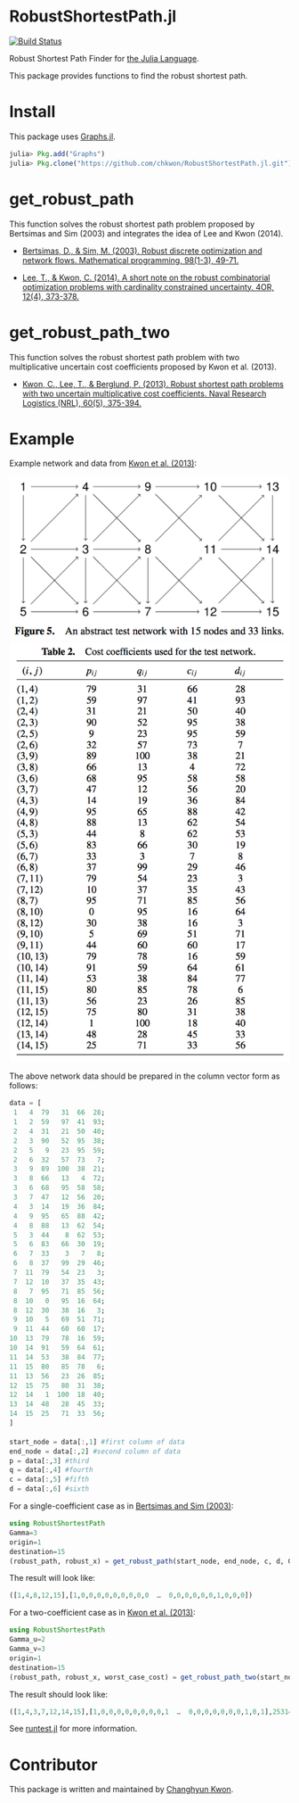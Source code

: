 # RobustShortestPath.jl

[![Build Status](https://travis-ci.org/chkwon/RobustShortestPath.jl.svg?branch=master)](https://travis-ci.org/chkwon/RobustShortestPath.jl)

Robust Shortest Path Finder for [the Julia Language](http://julialang.org).

This package provides functions to find the robust shortest path.

<!--
# get_shortest_path

This provides an interface to Dijkstra's method from the [Graphs.jl](https://github.com/JuliaLang/Graphs.jl) package.
-->
# Install

This package uses [Graphs.jl](https://github.com/JuliaLang/Graphs.jl).

```julia
julia> Pkg.add("Graphs")
julia> Pkg.clone("https://github.com/chkwon/RobustShortestPath.jl.git")
```

# get_robust_path

This function solves the robust shortest path problem proposed by Bertsimas and Sim (2003) and integrates the idea of Lee and Kwon (2014).


- [Bertsimas, D., & Sim, M. (2003). Robust discrete optimization and network flows. Mathematical programming, 98(1-3), 49-71.](http://link.springer.com/article/10.1007/s10107-003-0396-4)

- [Lee, T., & Kwon, C. (2014). A short note on the robust combinatorial optimization problems with cardinality constrained uncertainty. 4OR, 12(4), 373-378.](http://link.springer.com/article/10.1007/s10288-014-0270-7)

# get_robust_path_two

This function solves the robust shortest path problem with two multiplicative uncertain cost coefficients proposed by Kwon et al. (2013).

- [Kwon, C., Lee, T., & Berglund, P. (2013). Robust shortest path problems with two uncertain multiplicative cost coefficients. Naval Research Logistics (NRL), 60(5), 375-394.](http://onlinelibrary.wiley.com/doi/10.1002/nav.21540/full)


# Example

Example network and data from [Kwon et al. (2013)](http://onlinelibrary.wiley.com/doi/10.1002/nav.21540/full):

<img src="network.png">

<img src="data.png">

The above network data should be prepared in the column vector form as follows:
```julia
data = [
 1   4  79   31  66  28;
 1   2  59   97  41  93;
 2   4  31   21  50  40;
 2   3  90   52  95  38;
 2   5   9   23  95  59;
 2   6  32   57  73   7;
 3   9  89  100  38  21;
 3   8  66   13   4  72;
 3   6  68   95  58  58;
 3   7  47   12  56  20;
 4   3  14   19  36  84;
 4   9  95   65  88  42;
 4   8  88   13  62  54;
 5   3  44    8  62  53;
 5   6  83   66  30  19;
 6   7  33    3   7   8;
 6   8  37   99  29  46;
 7  11  79   54  23   3;
 7  12  10   37  35  43;
 8   7  95   71  85  56;
 8  10   0   95  16  64;
 8  12  30   38  16   3;
 9  10   5   69  51  71;
 9  11  44   60  60  17;
10  13  79   78  16  59;
10  14  91   59  64  61;
11  14  53   38  84  77;
11  15  80   85  78   6;
11  13  56   23  26  85;
12  15  75   80  31  38;
12  14   1  100  18  40;
13  14  48   28  45  33;
14  15  25   71  33  56;
]

start_node = data[:,1] #first column of data
end_node = data[:,2] #second column of data
p = data[:,3] #third
q = data[:,4] #fourth
c = data[:,5] #fifth
d = data[:,6] #sixth
```

For a single-coefficient case as in [Bertsimas and Sim (2003)](http://link.springer.com/article/10.1007/s10107-003-0396-4):
```julia
using RobustShortestPath
Gamma=3
origin=1
destination=15
(robust_path, robust_x) = get_robust_path(start_node, end_node, c, d, Gamma, origin, destination)
```
The result will look like:
```julia
([1,4,8,12,15],[1,0,0,0,0,0,0,0,0,0  …  0,0,0,0,0,0,1,0,0,0])
```

For a two-coefficient case as in [Kwon et al. (2013)](http://onlinelibrary.wiley.com/doi/10.1002/nav.21540/full):
```julia
using RobustShortestPath
Gamma_u=2
Gamma_v=3
origin=1
destination=15
(robust_path, robust_x, worst_case_cost) = get_robust_path_two(start_node, end_node, p, q, c, d, Gamma_u, Gamma_v, origin, destination)
```
The result should look like:
```julia
([1,4,3,7,12,14,15],[1,0,0,0,0,0,0,0,0,1  …  0,0,0,0,0,0,0,1,0,1],25314.0)
```

See [runtest.jl](https://github.com/chkwon/RobustShortestPath.jl/blob/master/test/runtests.jl) for more information.


# Contributor
This package is written and maintained by [Changhyun Kwon](http://www.chkwon.net).
